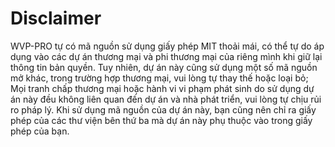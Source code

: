 # Disclaimer
WVP-PRO tự có mã nguồn sử dụng giấy phép MIT thoải mái, có thể tự do áp dụng vào các dự án thương mại và phi thương mại của riêng mình khi giữ lại thông tin bản quyền. Tuy nhiên, dự án này cũng sử dụng một số mã nguồn mở khác, trong trường hợp thương mại, vui lòng tự thay thế hoặc loại bỏ; Mọi tranh chấp thương mại hoặc hành vi vi phạm phát sinh do sử dụng dự án này đều không liên quan đến dự án và nhà phát triển, vui lòng tự chịu rủi ro pháp lý. Khi sử dụng mã nguồn của dự án này, bạn cũng nên chỉ ra giấy phép của các thư viện bên thứ ba mà dự án này phụ thuộc vào trong giấy phép của bạn.